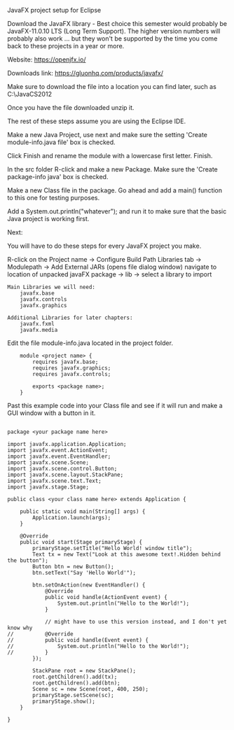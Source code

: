 JavaFX project setup for Eclipse



Download the JavaFX library - Best choice this semester would probably be JavaFX-11.0.10  LTS (Long Term Support). The higher version numbers will probably also work  ... but they won't be supported by the time you come back to these projects in a year or more.

Website:  https://openjfx.io/


Downloads link:  https://gluonhq.com/products/javafx/


Make sure to download the file into a location you can find later, such as C:\JavaCS2012

Once you have the file downloaded unzip it.




The rest of these steps assume you are using the Eclipse IDE.

Make a new Java Project, use next and make sure the setting 'Create module-info.java file' box is checked.

Click Finish and rename the module with a lowercase first letter. Finish.


In the src folder R-click and make a new Package. Make sure the 'Create package-info java' box is checked.

Make a new Class file in the package. Go ahead and add a main() function to this one for testing purposes.

Add a System.out.println("whatever"); and run it to make sure that the basic Java project is working first.




Next:

You will have to do these steps for every JavaFX project you make.


R-click on the Project name -> Configure Build Path
Libraries tab -> Modulepath -> Add External JARs (opens file dialog window)
    navigate to location of unpacked javaFX package -> lib -> select a library to import

    Main Libraries we will need:
        javafx.base
        javafx.controls
        javafx.graphics
        
    Additional Libraries for later chapters:
        javafx.fxml
        javafx.media
        
    
Edit the file  module-info.java  located in the project folder.
~~~
    module <project name> {
        requires javafx.base;
        requires javafx.graphics;
        requires javafx.controls;
        
        exports <package name>;
    }
~~~



Past this example code into your Class file and see if it will run and make a GUI window with a button in it.

~~~

package <your package name here>

import javafx.application.Application;
import javafx.event.ActionEvent;
import javafx.event.EventHandler;
import javafx.scene.Scene;
import javafx.scene.control.Button;
import javafx.scene.layout.StackPane;
import javafx.scene.text.Text;
import javafx.stage.Stage;

public class <your class name here> extends Application {

	public static void main(String[] args) {
		Application.launch(args);
	}

	@Override
	public void start(Stage primaryStage) {
		primaryStage.setTitle("Hello World! window title");
		Text tx = new Text("Look at this awesome text!.Hidden behind the button");
		Button btn = new Button();
		btn.setText("Say 'Hello World'");
        
		btn.setOnAction(new EventHandler() {
			@Override
			public void handle(ActionEvent event) {
				System.out.println("Hello to the World!");
			}
            
            // might have to use this version instead, and I don't yet know why
//			@Override
//			public void handle(Event event) {
//				System.out.println("Hello to the World!");
//			}
		});

		StackPane root = new StackPane();	
		root.getChildren().add(tx);
		root.getChildren().add(btn);	
		Scene sc = new Scene(root, 400, 250);
		primaryStage.setScene(sc);
		primaryStage.show();
	}

}

~~~





 
